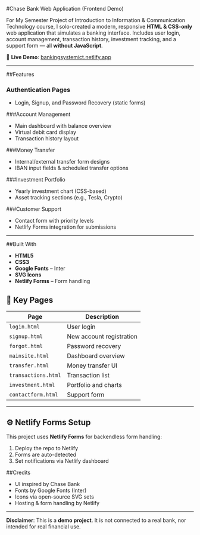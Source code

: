 
#Chase Bank Web Application (Frontend Demo)

For My Semester Project of Introduction to Information & Communication Technology course, I solo-created a modern, responsive **HTML & CSS-only** web application that simulates a banking interface. Includes user login, account management, transaction history, investment tracking, and a support form — all **without JavaScript**.

🔗 **Live Demo**: [bankingsystemict.netlify.app](https://bankingsystemict.netlify.app)

---

##Features

### Authentication Pages
- Login, Signup, and Password Recovery (static forms)

###Account Management
- Main dashboard with balance overview
- Virtual debit card display
- Transaction history layout

###Money Transfer
- Internal/external transfer form designs
- IBAN input fields & scheduled transfer options

###Investment Portfolio
- Yearly investment chart (CSS-based)
- Asset tracking sections (e.g., Tesla, Crypto)

###Customer Support
- Contact form with priority levels
- Netlify Forms integration for submissions

---

##Built With

- **HTML5**
- **CSS3**
- **Google Fonts** – Inter
- **SVG Icons**
- **Netlify Forms** – Form handling

## 📍 Key Pages

| Page                | Description              |
| ------------------- | ------------------------ |
| `login.html`        | User login               |
| `signup.html`       | New account registration |
| `forgot.html`       | Password recovery        |
| `mainsite.html`     | Dashboard overview       |
| `transfer.html`     | Money transfer UI        |
| `transactions.html` | Transaction list         |
| `investment.html`   | Portfolio and charts     |
| `contactform.html`  | Support form             |

---

## ⚙️ Netlify Forms Setup

This project uses **Netlify Forms** for backendless form handling:

1. Deploy the repo to Netlify
2. Forms are auto-detected
3. Set notifications via Netlify dashboard


##Credits

* UI inspired by Chase Bank
* Fonts by Google Fonts (Inter)
* Icons via open-source SVG sets
* Hosting & form handling by Netlify

---

**Disclaimer**: This is a **demo project**. It is not connected to a real bank, nor intended for real financial use.
